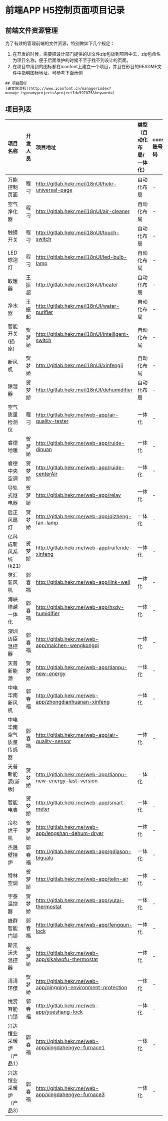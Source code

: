 # 前端APP H5控制页面项目记录

## 前端文件资源管理

为了有效的管理前端的文件资源，特别做如下几个规定：
1. 在开发的时候，需要把设计部门提供的UI文件zip包放到项目中去，zip包命名为项目名称，便于后面维护的时候不至于找不到设计的页面。
2. 在项目中用到的图标都在iconfont上建立一个项目，并且在形目的README文件中指明图标地址，可参考下面示例

```
## 项目图标
[迪文除湿机](http://www.iconfont.cn/manage/index?manage_type=myprojects&projectId=597875&keyword=)
```

## 项目列表
| 项目名称 | 开发人员 | 项目地址 | 类型（自动化布局/一体化）| console账号密码 | 开始时间 | 结束时间 | 备注 |
| :--- | :--- | :--- | :--- | :--- | :--- | :--- | :--- |
| 万能控制页面 | 程刁 | http://gitlab.hekr.me/i18nUI/hekr-universal-page | 自动化布局 | - | 2018-03-04 | 2018-03-04 | - |
| 空气净化器 | 程刁 | http://gitlab.hekr.me/i18nUI/air-cleaner | 自动化布局 | - | 2018-03-01 |  2018-03-08 | - |
| 触摸开关 | 程刁 | http://gitlab.hekr.me/i18nUI/touch-switch | 自动化布局 | - | 2017-03-08 | 2017-03-08 | - |
| LED球泡灯 | 程刁 | http://gitlab.hekr.me/i18nUI/led-bulb-lamp | 自动化布局 | - | 2017-03-08 | 2017-03-08 | - |
| 取暖器 | 王振超 | http://gitlab.hekr.me/i18nUI/heater | 自动化布局 | - | 2018-03-22  | 2018-03-23 | - |
| 净水器 | 王振超 | http://gitlab.hekr.me/i18nUI/water-purifier | 自动化布局 | - | 2018-03-22  | 2018-03-23 | - |
| 智能开关(插座) | 贺梦娇 | http://gitlab.hekr.me/i18nUI/intelligent-switch | 自动化布局 | - | 2018-03-19 |  2018-03-22 | - |
| 新风机 | 贺梦娇 | http://gitlab.hekr.me/i18nUI/xinfengji | 自动化布局 | - | 2018-04-09 |  2018-04-11 | - |
| 除湿器 | 贺梦娇 | http://gitlab.hekr.me/i18nUI/dehumidifier | 自动化布局 | - | 2018-03-20 |  2018-03-22 | - |
| 空气质量检测仪 | 程刁 | http://gitlab.hekr.me/web-app/air-quality-tester | 一体化 | - | 2018-01-18 | 2018-01-18 | - |
| 睿德地暖 | 贺梦娇 | http://gitlab.hekr.me/web-app/ruide-dinuan | 一体化 | - | 2018-03-06 |  2018-03-12 | - |
| 睿德中央空调 | 贺梦娇 | http://gitlab.hekr.me/web-app/ruide-centerAir | 一体化 | - | 2018-03-12 |  2018-03-16 | - |
| 导轨式继电器 | 贺梦娇 | http://gitlab.hekr.me/web-app/relay | 一体化 | - | 2018-03-23 |  2018-03-23 | - |
| 启正风扇灯 | 贺梦娇 | http://gitlab.hekr.me/web-app/qizheng-fan-lamp | 一体化 | - | 2018-03-29 |  2018-03-30 | - |
| 亿科成新风系统(k21) | 贺梦娇 | http://gitlab.hekr.me/web-app/ruifende-xinfeng | 一体化 | - | 2018-04-15 |  2018-04-19 | - |
| 灵汇新风机 | 郭春福 | http://gitlab.hekr.me/web-app/link-well | 一体化 | - | 2018-04-14 | 2018-04-18 |
| 海峡德越一体化 | 郭春福 | http://gitlab.hekr.me/web-app/hxdy-humidifier | 一体化 | - | 2018-04-19 | 2018-04-22 | - |
| 深圳迈臣温控器 | 郭春福 | http://gitlab.hekr.me/web-app/maichen-wengkongqi | 一体化 | - | 2018-04-22 | 2018-04-26 | - |
| 天普新能源 | 贺梦娇 | http://gitlab.hekr.me/web-app/tianpu-new-energy | 一体化 | - | 2018-04-25 |  2018-04-26 | - |
| 中电华南新风机 | 郭春福 | http://gitlab.hekr.me/web-app/zhongdianhuanan-xinfeng | 一体化 | - | 2018-04-21 |  2018-04-24 | - |
| 中电华南空气质量传感器 | 郭春福 | http://gitlab.hekr.me/web-app/air-quality-sensor | 一体化 | - | 2018-04-21 |  2018-04-26 | - |
| 天普新能源(新版) | 贺梦娇 | http://gitlab.hekr.me/web-app/tianpu-new-energy-last-version | 一体化 | - | 2018-04-27 |  2018-04-27 | - |
| 智能电表 | 贺梦娇 | http://gitlab.hekr.me/web-app/smart-meter | 一体化 | - | 2018-05-05 |  2018-05-06 | - |
| 冷杉烘干机 | 贺梦娇 | http://gitlab.hekr.me/web-app/lengshan-dehum-dryer | 一体化 | - | 2018-04-22 |  2018-05-08 | - |
| 杰晟壁挂炉 | 郭春福 | http://gitlab.hekr.me/web-app/gdjason-bigualu | 一体化 | - | 2018-05-07 |  2018-05-09 | - |
| 特林空调 | 贺梦娇 | http://gitlab.hekr.me/web-app/telin-air | 一体化 | - | 2018-05-10 |  2018-05-10 | - |
| 宇泰温控器 | 贺梦娇 | http://gitlab.hekr.me/web-app/yutai-thermostat | 一体化 | - | 2018-05-09 |  2018-05-10 | - |
| 蜂群智能门锁 | 郭春福 | http://gitlab.hekr.me/web-app/fengqun-lock | 一体化 | - | 2018-05-02 |  2018-05-10 | - |
| 斯凯沃夫温控器 | 贺梦娇 | http://gitlab.hekr.me/web-app/sikaiwofu-thermostat | 一体化 | - | 2018-05-13 |  2018-05-13 | - |
| 清清环保 | 贺梦娇 | http://gitlab.hekr.me/web-app/qingqing-environment-protection | 一体化 | - | 2018-05-17 |  2018-05-18 | - |
| 悦赏智能门锁 | 郭春福 | http://gitlab.hekr.me/web-app/yueshang-lock | 一体化 | - | 2018-05-21 |  2018-05-23 | - |
| 兴达恒业采暖炉（产品1） | 郭春福 | http://gitlab.hekr.me/web-app/xingdahengye-furnace1 | 一体化 | - | 2018-05-12 |  2018-05-23 | - |
| 兴达恒业采暖炉（产品3） | 郭春福 | http://gitlab.hekr.me/web-app/xingdahengye-furnace3 | 一体化 | - | 2018-05-24 |  2018-05-30 | - |